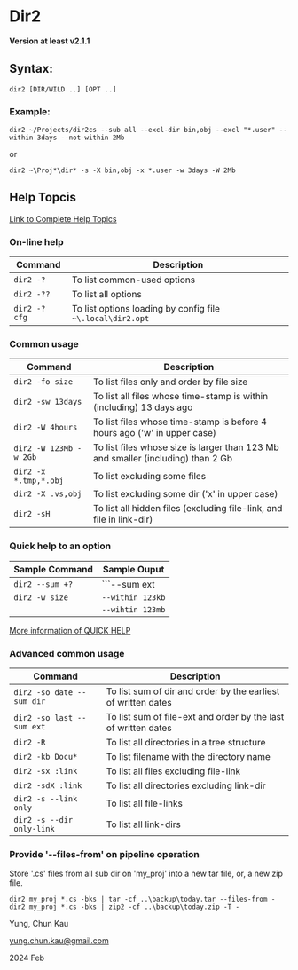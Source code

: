 # Dir2
**Version at least v2.1.1**

## Syntax:
```
dir2 [DIR/WILD ..] [OPT ..]
```

### Example:
```
dir2 ~/Projects/dir2cs --sub all --excl-dir bin,obj --excl "*.user" --within 3days --not-within 2Mb
```
or
```
dir2 ~\Proj*\dir* -s -X bin,obj -x *.user -w 3days -W 2Mb
```

## Help Topcis

[Link to Complete Help Topics](https://github.com/ck-yung/dir2cs/blob/main/docs/HELP.md)


### On-line help

| Command | Description |
| ------- | ----------- |
| ```dir2 -?```         | To list common-used options
| ```dir2 -??```        | To list all options
| ```dir2 -? cfg```     | To list options loading by config file ```~\.local\dir2.opt```

### Common usage

| Command | Description |
| ------- | ----------- |
| ```dir2 -fo size```          | To list files only and order by file size
| ```dir2 -sw 13days```        | To list all files whose time-stamp is within (including) 13 days ago
| ```dir2 -W 4hours```         | To list files whose time-stamp is before 4 hours ago ('w' in upper case)
| ```dir2 -W 123Mb -w 2Gb```   | To list files whose size is larger than 123 Mb and smaller (including) than 2 Gb
| ```dir2 -x *.tmp,*.obj```    | To list excluding some files
| ```dir2 -X .vs,obj```        | To list excluding some dir ('x' in upper case)
| ```dir2 -sH```               | To list all hidden files (excluding file-link, and file in link-dir)

### Quick help to an option

| Sample Command | Sample Ouput |
| -------------  | ------------ |
| ```dir2 --sum +?``` | ```--sum ext | dir | +dir | year``` |
| ```dir2 -w size```  | ```--within 123kb``` |
|                     | ```--wihtin 123mb``` |

[More information of QUICK HELP](https://github.com/ck-yung/dir2cs/blob/main/docs/info-short-help.md)

### Advanced common usage

| Command | Description |
| ------- | ----------- |
| ```dir2 -so date --sum dir``` | To list sum of dir and order by the earliest of written dates
| ```dir2 -so last --sum ext``` | To list sum of file-ext and order by the last of written dates
| ```dir2 -R```                 | To list all directories in a tree structure
| ```dir2 -kb Docu*```          | To list filename with the directory name
| ```dir2 -sx :link```          | To list all files excluding file-link
| ```dir2 -sdX :link```         | To list all directories excluding link-dir
| ```dir2 -s --link only```     | To list all file-links
| ```dir2 -s --dir only-link``` | To list all link-dirs

### Provide '--files-from' on pipeline operation
Store '.cs' files from all sub dir on 'my_proj' into a new tar file, or, a new zip file.
```
dir2 my_proj *.cs -bks | tar -cf ..\backup\today.tar --files-from -
dir2 my_proj *.cs -bks | zip2 -cf ..\backup\today.zip -T -
```

Yung, Chun Kau

<yung.chun.kau@gmail.com>

2024 Feb
